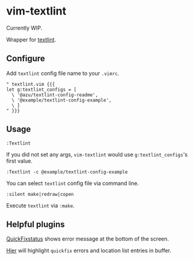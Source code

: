 vim-textlint
============

Currently WIP.

Wrapper for [textlint](https://textlint.github.io/).

Configure
---------

Add `textlint` config file name to your `.vimrc`.
```viml
" textlint.vim {{{
let g:textlint_configs = [
  \ '@azu/textlint-config-readme',
  \ '@example/textlint-config-example',
  \ ]
" }}}
```

Usage
-----

```viml
:Textlint
```
If you did not set any args, `vim-textlint` would use `g:textlint_configs`'s first value.

```viml
:Textlint -c @example/textlint-config-example
```
You can select `textlint` config file via command line.

```viml
:silent make|redraw|copen
```
Execute `textlint` via `:make`.

Helpful plugins
---------------

[QuickFixstatus](https://github.com/dannyob/quickfixstatus) shows error message at the bottom of the screen.

[Hier](https://github.com/cohama/vim-hier) will highlight `quickfix` errors and location list entries in buffer.
